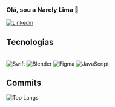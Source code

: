 ### Olá, sou a Narely Lima 👋

[![Linkedin](https://img.shields.io/badge/LinkedIn-0077B5?style=for-the-badge&logo=linkedin&logoColor=white)](https://www.linkedin.com/in/narely-lima-8b3b781b7/)

## Tecnologias

<div style="display: inline_block"><br/>
  <img align="center" alt="Swift" src="https://img.shields.io/badge/Swift-FA7343?style=for-the-badge&logo=swift&logoColor=white" />
  <img align="center" alt="Blender" src="https://img.shields.io/badge/blender-%23F5792A.svg?style=for-the-badge&logo=blender&logoColor=white" />
  <img align="center" alt="Figma" src="https://img.shields.io/badge/Figma-F24E1E?style=for-the-badge&logo=figma&logoColor=white" />
  <img align="center" alt="JavaScript" src="https://img.shields.io/badge/JavaScript-F24E1E?style=for-the-badge&logo=figma&logoColor=white" />
<div/>

## Commits

![Top Langs](https://github-readme-stats.vercel.app/api/top-langs/?username=narelylima&hide_progress=true)


